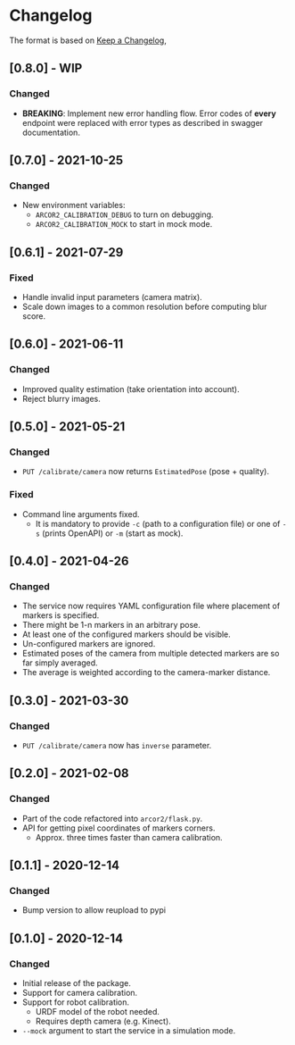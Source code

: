 # Changelog

The format is based on [Keep a Changelog](https://keepachangelog.com/en/1.0.0/),

## [0.8.0] - WIP

### Changed

- **BREAKING**: Implement new error handling flow. Error codes of **every** endpoint were replaced with error 
  types as described in swagger documentation.

## [0.7.0] - 2021-10-25

### Changed

- New environment variables: 
  - `ARCOR2_CALIBRATION_DEBUG` to turn on debugging.
  - `ARCOR2_CALIBRATION_MOCK` to start in mock mode.

## [0.6.1] - 2021-07-29

### Fixed

- Handle invalid input parameters (camera matrix).
- Scale down images to a common resolution before computing blur score.

## [0.6.0] - 2021-06-11
### Changed

- Improved quality estimation (take orientation into account).
- Reject blurry images.

## [0.5.0] - 2021-05-21
### Changed
- `PUT /calibrate/camera` now returns `EstimatedPose` (pose + quality).

### Fixed
- Command line arguments fixed.
  - It is mandatory to provide `-c` (path to a configuration file) or one of `-s` (prints OpenAPI) or `-m` (start as mock).

## [0.4.0] - 2021-04-26
### Changed
- The service now requires YAML configuration file where placement of markers is specified.
- There might be 1-n markers in an arbitrary pose.
- At least one of the configured markers should be visible.
- Un-configured markers are ignored.  
- Estimated poses of the camera from multiple detected markers are so far simply averaged.
- The average is weighted according to the camera-marker distance.

## [0.3.0] - 2021-03-30
### Changed
- `PUT /calibrate/camera` now has `inverse` parameter. 

## [0.2.0] - 2021-02-08
### Changed
- Part of the code refactored into `arcor2/flask.py`.
- API for getting pixel coordinates of markers corners.
  - Approx. three times faster than camera calibration.

## [0.1.1] - 2020-12-14
### Changed
- Bump version to allow reupload to pypi

## [0.1.0] - 2020-12-14
### Changed
- Initial release of the package.
- Support for camera calibration.
- Support for robot calibration.
  - URDF model of the robot needed.
  - Requires depth camera (e.g. Kinect).
- `--mock` argument to start the service in a simulation mode.
